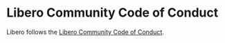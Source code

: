 # Libero Community Code of Conduct

Libero follows the [Libero Community Code of Conduct](https://libero.pub/governance/code-of-conduct.html). 
